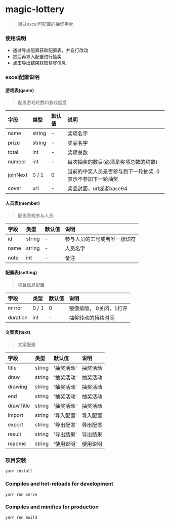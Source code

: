 # magic-lottery
> 通过excel可配置的抽奖平台

###  使用说明
 - 通过导出配置获取配置表，并自行改动
 - 然后再导入配置进行抽奖
 - 点击导出结果获取获奖信息
 
###  excel配置说明

#### 游戏表(game)
> 配置游戏轮数和游戏信息

| 字段 | 类型 | 默认值 | 说明 | 
| :--- | :--- |:---|:---|
| name | string | - | 奖项名字|
| prize | string | - | 奖品名字|
| total | int | - | 奖项总数 |
| number | int | - | 每次抽奖的数目(必须是奖项总数的约数)|
| joinNext | 0 / 1 | 0 | 当前的中奖人员是否参与到下一轮抽奖, 0表示不参加下一轮抽奖|
| cover | url | - | 奖品封面，url或者base64 |

#### 人员表(member)
> 配置游戏参与人员

| 字段 | 类型 | 默认值 | 说明 | 
| :--- | :--- |:---|:---|
| id | string | - | 参与人员的工号或者唯一标识符 |
| name | string | - | 人员名字 |
| note | int | - | 备注 |

#### 配置表(setting)
> 项目信息配置

| 字段 | 类型 | 默认值 | 说明 | 
| :--- | :--- |:---|:---|
| mirror | 0 / 1 | 0 | 镜像排版， 0关闭，1打开|
| duration | int | - | 抽奖转动的持续时间 |

#### 文案表(text)
> 文案配置

| 字段 | 类型 | 默认值 | 说明 | 
| :--- | :--- |:---|:---|
| title | string | '抽奖活动' | 抽奖活动 |
| draw | string | '抽奖活动' | 抽奖活动 |
| drawing | string | '抽奖活动' | 抽奖活动 |
| end | string | '抽奖活动' | 抽奖活动 |
| drawTitle | string | '抽奖活动' | 抽奖活动 |
| import | string | '导入配置' | 导入配置 |
| export | string | '导出配置' | 导出配置 |
| result | string | '导出结果' | 导出结果 |
| readme | string | '使用说明' | 使用说明 |

###  项目安装
```
yarn install
```

### Compiles and hot-reloads for development
```
yarn run serve
```

### Compiles and minifies for production
```
yarn run build
```

